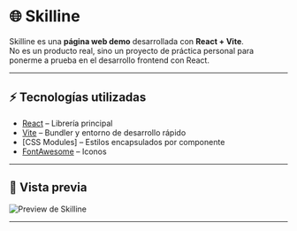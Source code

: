 # 🌐 Skilline

Skilline es una **página web demo** desarrollada con **React + Vite**.  
No es un producto real, sino un proyecto de práctica personal para ponerme a prueba en el desarrollo frontend con React.

---

## ⚡ Tecnologías utilizadas
- [React](https://react.dev/) – Librería principal
- [Vite](https://vitejs.dev/) – Bundler y entorno de desarrollo rápido
- [CSS Modules] – Estilos encapsulados por componente
- [FontAwesome](https://fontawesome.com/) – Iconos

---

## 📸 Vista previa
![Preview de Skilline](../online-learning-page/src/assets/profile.png)  


---
